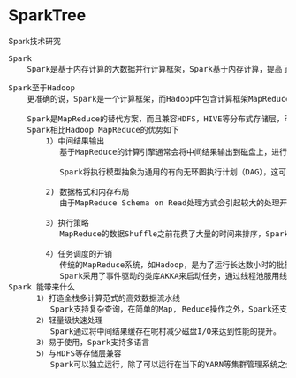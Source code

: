 # SparkTree
Spark技术研究

<pre>
Spark
    Spark是基于内存计算的大数据并行计算框架，Spark基于内存计算，提高了在大数据环境下数据处理的实时性，同时保证了高容错性和高可伸缩性，允许用户将Spark部署在大量廉价硬件之上，形成集群。
</pre>

<pre>
Spark至于Hadoop
    更准确的说，Spark是一个计算框架，而Hadoop中包含计算框架MapReduce和分布式文件系统HDFS，Hadoop更广发的说还包括在其生态系统上的其他系统，如HBASE, HIVE等

    Spark是MapReduce的替代方案，而且兼容HDFS，HIVE等分布式存储层，可融入Hadoop的生态系统，以弥补缺失MapReduce的不足。
    Spark相比Hadoop MapReduce的优势如下
        1）中间结果输出
           基于MapReduce的计算引擎通常会将中间结果输出到磁盘上，进行存储和容错，出于任务管道承接的考虑，当一些查询翻译到MapReduce任务时，往往会产生多个Stage,而这些串联的Stage又依赖于底层文件系统HDFS来存储每一个Stage的输出结果。

           Spark将执行模型抽象为通用的有向无环图执行计划（DAG），这可以将多Stage的任务串联或者并行执行，而无需将Stage中间结果输出到HDFS中.

        2) 数据格式和内存布局
           由于MapReduce Schema on Read处理方式会引起较大的处理开销，Spark抽象出分布式内存存储结果弹性分布式数据集RDD，进行数据额存储,RDD能支持粗粒度写操作，但是对于读取操作，RDD可以精确到每条记录，这使得RDD可以用来作为分布式索引，Spark的特性是能够控制数据在不同节点上的分区，用户可以自定义分区策略，如HASH分区等。

        3）执行策略
           MapReduce的数据Shuffle之前花费了大量的时间来排序，Spark则可减轻上述问题带来的开销，因为Spark任务在Shuffle中不是所有情景都需要排序，所以支持基于Hash分布式聚合，调度中采用更为通用的任务执行计划图（DAG）,每一轮次的输出结果在内存缓存。

        4）任务调度的开销
           传统的MapReduce系统，如Hadoop，是为了运行长达数小时的批量作业而设计的，在某些极端情况下，提交一个任务的延迟非常高。
           Spark采用了事件驱动的类库AKKA来启动任务，通过线程池服用线程来避免进程或线程启动和切换开销 。
Spark 能带来什么
      1）打造全栈多计算范式的高效数据流水线
         Spark支持复杂查询，在简单的Map, Reduce操作之外，Spark还支持SQL查询，流式计算，机器学习和图算法，同时，用户可以在同一个工作流中无缝搭配这些计算范式
      2）轻量级快速处理
         Spark通过将中间结果缓存在呢村减少磁盘I/O来达到性能的提升。
      3）易于使用，Spark支持多语言
      5）与HDFS等存储层兼容
         Spark可以独立运行，除了可以运行在当下的YARN等集群管理系统之外，它还可以读取已有的Hadoop数据，这是个非常大的优势。
</pre>